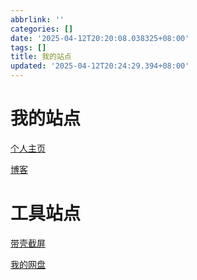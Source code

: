 ```yaml
---
abbrlink: ''
categories: []
date: '2025-04-12T20:20:08.038325+08:00'
tags: []
title: 我的站点
updated: '2025-04-12T20:24:29.394+08:00'
---
```

# 我的站点

[个人主页](https://ayellowdogsays.top)

[博客](https://ayellowdogsays.top)

# 工具站点

[带壳截屏](https://picture.ayellowdogsays.top)

[我的网盘](https://accepted-wrennie-yellog-a18755df.koyeb.app/)
